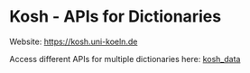 # Kosh - APIs for Dictionaries

Website: <a href="https://kosh.uni-koeln.de">https://kosh.uni-koeln.de</a>

Access different APIs for multiple dictionaries here: <a href="">kosh_data<a/>